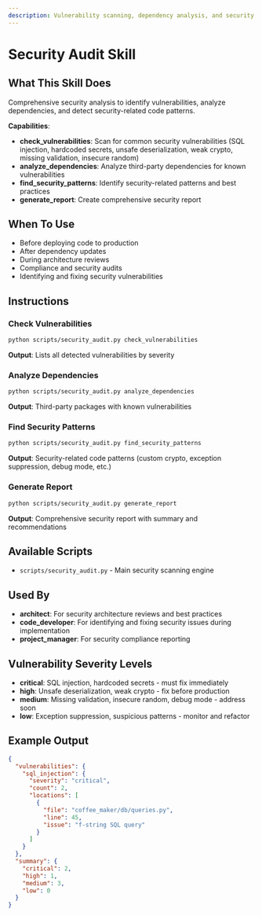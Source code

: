 ```yaml
---
description: Vulnerability scanning, dependency analysis, and security pattern detection
---
```


# Security Audit Skill

## What This Skill Does

Comprehensive security analysis to identify vulnerabilities, analyze dependencies, and detect security-related code patterns.

**Capabilities**:
- **check_vulnerabilities**: Scan for common security vulnerabilities (SQL injection, hardcoded secrets, unsafe deserialization, weak crypto, missing validation, insecure random)
- **analyze_dependencies**: Analyze third-party dependencies for known vulnerabilities
- **find_security_patterns**: Identify security-related patterns and best practices
- **generate_report**: Create comprehensive security report

## When To Use

- Before deploying code to production
- After dependency updates
- During architecture reviews
- Compliance and security audits
- Identifying and fixing security vulnerabilities

## Instructions

### Check Vulnerabilities
```bash
python scripts/security_audit.py check_vulnerabilities
```

**Output**: Lists all detected vulnerabilities by severity

### Analyze Dependencies
```bash
python scripts/security_audit.py analyze_dependencies
```

**Output**: Third-party packages with known vulnerabilities

### Find Security Patterns
```bash
python scripts/security_audit.py find_security_patterns
```

**Output**: Security-related code patterns (custom crypto, exception suppression, debug mode, etc.)

### Generate Report
```bash
python scripts/security_audit.py generate_report
```

**Output**: Comprehensive security report with summary and recommendations

## Available Scripts

- `scripts/security_audit.py` - Main security scanning engine

## Used By

- **architect**: For security architecture reviews and best practices
- **code_developer**: For identifying and fixing security issues during implementation
- **project_manager**: For security compliance reporting

## Vulnerability Severity Levels

- **critical**: SQL injection, hardcoded secrets - must fix immediately
- **high**: Unsafe deserialization, weak crypto - fix before production
- **medium**: Missing validation, insecure random, debug mode - address soon
- **low**: Exception suppression, suspicious patterns - monitor and refactor

## Example Output

```json
{
  "vulnerabilities": {
    "sql_injection": {
      "severity": "critical",
      "count": 2,
      "locations": [
        {
          "file": "coffee_maker/db/queries.py",
          "line": 45,
          "issue": "f-string SQL query"
        }
      ]
    }
  },
  "summary": {
    "critical": 2,
    "high": 1,
    "medium": 3,
    "low": 0
  }
}
```
